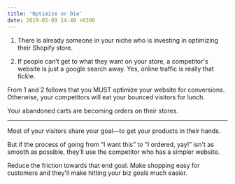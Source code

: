 ```yaml
---
title: 'Optimize or Die'
date: 2019-05-09 14:40 +0300
---
```


1. There is already someone in your niche who is investing in optimizing their Shopify store.

2. If people can’t get to what they want on your store, a competitor's website is just a google search away. Yes, online traffic is really that fickle. 

From 1 and 2 follows that you MUST optimize your website for conversions. Otherwise, your competitors will eat your bounced visitors for lunch. 

Your abandoned carts are becoming orders on their stores.

----
Most of your visitors share your goal—to get your products in their hands.

But if the process of going from “I want this” to “I  ordered, yay!” isn't as smooth as possible, they’ll use the competitor who has a simpler website. 

Reduce the friction towards that end goal. Make shopping easy for customers and they'll make hitting your biz goals much easier.
